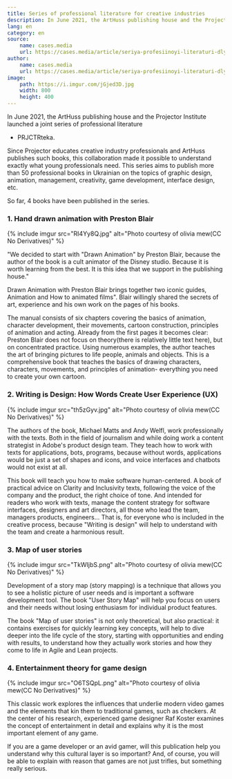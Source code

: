 ```yaml
---
title: Series of professional literature for creative industries
description: In June 2021, the ArtHuss publishing house and the Projector Institute launched a joint series of professional literature - PRJCTRteka.
lang: en
category: en
source:
    name: cases.media
    url: https://cases.media/article/seriya-profesiinoyi-literaturi-dlya-kreativnikh-industrii-prjctrteka
author:
    name: cases.media
    url: https://cases.media/article/seriya-profesiinoyi-literaturi-dlya-kreativnikh-industrii-prjctrteka
image:
    path: https://i.imgur.com/jGjed3D.jpg
    width: 800
    height: 400
---
```


In June 2021, the ArtHuss publishing house and the Projector Institute launched a joint series of professional literature 
- PRJCTRteka.

Since Projector educates creative industry professionals and ArtHuss publishes such books, this collaboration made it 
possible to understand exactly what young professionals need. This series aims to publish more than 50 professional books
in Ukrainian on the topics of graphic design, animation, management, creativity, game development, interface design, etc.

So far, 4 books have been published in the series.

### 1. Hand drawn animation with Preston Blair

{% include imgur src="RI4Yy8Q.jpg" alt="Photo courtesy of olivia mew(CC No Derivatives)" %}

"We decided to start with "Drawn Animation" by Preston Blair, because the author of the book is a cult animator of the 
Disney studio. Because it is worth learning from the best. It is this idea that we support in the publishing house."

Drawn Animation with Preston Blair brings together two iconic guides, Animation and How to animated films". Blair willingly 
shared the secrets of art, experience and his own work on the pages of his books.

The manual consists of six chapters covering the basics of animation, character development, their movements, cartoon 
construction, principles of animation and acting. Already from the first pages it becomes clear: Preston Blair does not 
focus on theory(there is relatively little text here), but on concentrated practice. Using numerous examples, the author 
teaches the art of bringing pictures to life people, animals and objects. This is a comprehensive book that teaches the 
basics of drawing characters, characters, movements, and principles of animation- everything you need to create your own 
cartoon.

### 2. Writing is Design: How Words Create User Experience (UX)

{% include imgur src="th5zGyv.jpg" alt="Photo courtesy of olivia mew(CC No Derivatives)" %}

The authors of the book, Michael Matts and Andy Welfl, work professionally with the texts. Both in the field of journalism 
and while doing work a content strategist in Adobe's product design team. They teach how to work with texts for applications, 
bots, programs, because without words, applications would be just a set of shapes and icons, and voice interfaces and 
chatbots would not exist at all.

This book will teach you how to make software human-centered. A book of practical advice on Clarity and Inclusivity texts, 
following the voice of the company and the product, the right choice of tone. And intended for readers who work with texts,
manage the content strategy for software interfaces, designers and art directors, all those who lead the team, managers
products, engineers... That is, for everyone who is included in the creative process, because "Writing is design" will 
help to understand with the team and create a harmonious result.

### 3. Map of user stories

{% include imgur src="TkWIjbS.png" alt="Photo courtesy of olivia mew(CC No Derivatives)" %}

Development of a story map (story mapping) is a technique that allows you to see a holistic picture of user needs and is 
important a software development tool. The book "User Story Map" will help you focus on users and their needs without 
losing enthusiasm for individual product features.

The book "Map of user stories" is not only theoretical, but also practical: it contains exercises for quickly learning key 
concepts, will help to dive deeper into the life cycle of the story, starting with opportunities and ending with results, 
to understand how they actually work stories and how they come to life in Agile and Lean projects.

### 4. Entertainment theory for game design

{% include imgur src="O6TSQpL.png" alt="Photo courtesy of olivia mew(CC No Derivatives)" %}

This classic work explores the influences that underlie modern video games and the elements that kin them to traditional 
games, such as checkers. At the center of his research, experienced game designer Raf Koster examines the concept of 
entertainment in detail and explains why it is the most important element of any game.

If you are a game developer or an avid gamer, will this publication help you understand why this cultural layer is so important?
And, of course, you will be able to explain with reason that games are not just trifles, but something really serious.